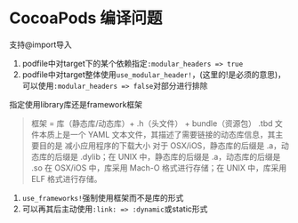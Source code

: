 #  CocoaPods 编译问题

支持@import导入
1. podfile中对target下的某个依赖指定`:modular_headers => true`
2. podfile中对target整体使用`use_modular_header!`，(这里的!是必须的意思)，可以使用`:modular_headers => false`对部分进行排除


指定使用library库还是framework框架
> 框架 = 库（静态库/动态库）+ .h（头文件） + bundle（资源包）
> .tbd 文件本质上是一个 YAML 文本文件，其描述了需要链接的动态库信息，其主要目的是 减小应用程序的下载大小
> 对于 OSX/iOS，静态库的后缀是 .a，动态库的后缀是 .dylib；在 UNIX 中，静态库的后缀是 .a，动态库的后缀是 .so
> 在 OSX/iOS 中，库采用 Mach-O 格式进行存储；在 UNIX 中，库采用 ELF 格式进行存储。
1. `use_frameworks!`强制使用框架而不是库的形式
2. 可以再其后主动使用`:link: => :dynamic`或static形式


